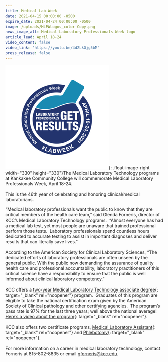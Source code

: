 ```yaml
---
title: Medical Lab Week
date: 2021-04-15 00:00:00 -0500
expire_date: 2021-04-24 00:00:00 -0500
image: /uploads/MLPWLogos_color-Copy.png
news_image_alt: Medical Laboratory Professionals Week logo
article_lead: April 18-24
video_content: false
video_link: 'https://youtu.be/4d2LkGjg5bM'
press_release: false
---
```

![](/uploads/MLPWLogos_color-Copy.png){: .float-image-right width="330" height="330"}The Medical Laboratory Technology programs at Kankakee Community College will commemorate Medical Laboratory Professionals Week, April 18-24.&nbsp;<br><br>This is the 46th year of celebrating and honoring clinical/medical laboratorians.

“Medical laboratory professionals want the public to know that they are critical members of the health care team,” said Glenda Forneris, director of KCC’s Medical Laboratory Technology programs. &nbsp;“Almost everyone has had a medical lab test, yet most people are unaware that trained professional perform those tests. &nbsp;Laboratory professionals spend countless hours dedicated to accurate testing to assist in important diagnoses and deliver results that can literally save lives.”<br><br>According to the American Society for Clinical Laboratory Sciences, “The dedicated efforts of laboratory professionals are often unseen by the general public. With the public now demanding the assurance of quality health care and professional accountability, laboratory practitioners of this critical science have a responsibility to ensure that the public is well informed about clinical laboratory competency.”<br><br>KCC offers a [two-year Medical Laboratory Technology associate degree](https://kcc.smartcatalogiq.com/current/Academic-Catalog/Programs-of-Study-by-Area/Health-Careers/Medical-Laboratory-Technology-AAS){: target="_blank" rel="noopener"} program. &nbsp;Graduates of this program are eligible to take the national certification exam given by the American Society of Clinical pathology and other certifying agencies. &nbsp;The program’s pass rate is 97% for the last three years; well above the national average\!<br>[Here’s a video about the program](https://youtu.be/rCyvSKhqkZ8){: target="_blank" rel="noopener"}.&nbsp;<br><br>KCC also offers two certificate programs, [Medical Laboratory Assistant](https://kcc.smartcatalogiq.com/current/Academic-Catalog/Programs-of-Study-by-Area/Health-Careers/Medical-Laboratory-Assistant-Certificate){: target="_blank" rel="noopener"} and [Phlebotomy](https://kcc.smartcatalogiq.com/current/Academic-Catalog/Programs-of-Study-by-Area/Health-Careers/Phlebotomy-Certificate){: target="_blank" rel="noopener"}.<br><br>For more information on a career in medical laboratory technology, contact Forneris at 815-802-8835 or email [gforneris@kcc.edu](mailto:gforneris@kcc.edu).
